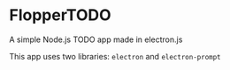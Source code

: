 # FlopperTODO

A simple Node.js TODO app made in electron.js

This app uses two libraries: `electron` and `electron-prompt`
